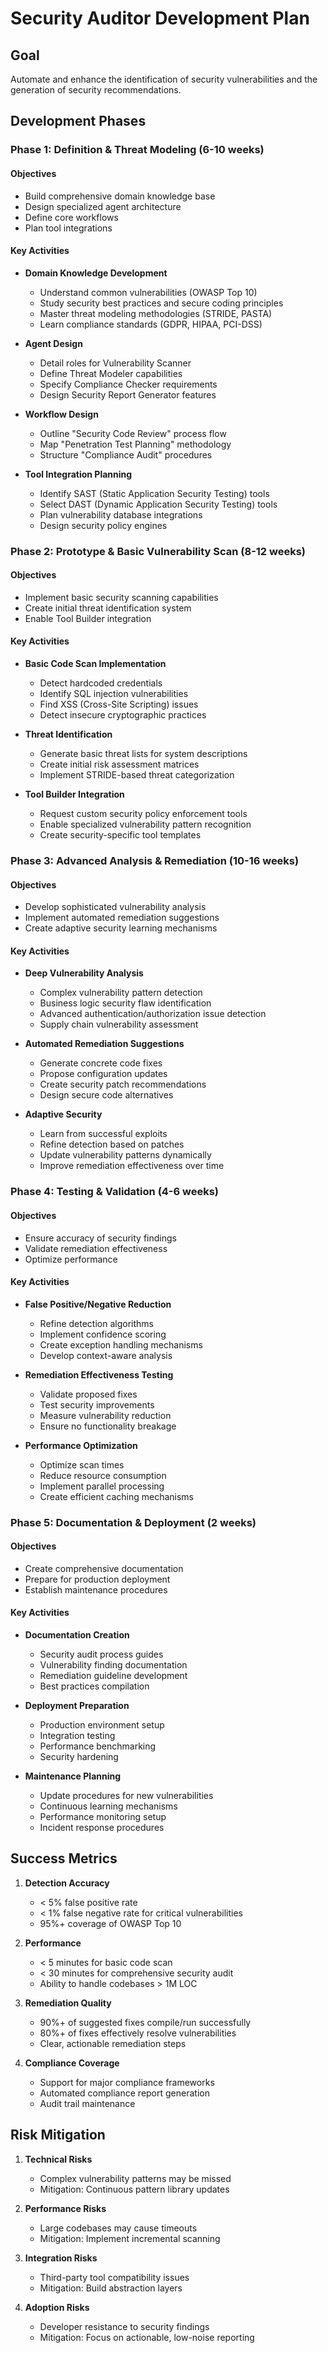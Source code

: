 # Security Auditor Development Plan

## Goal
Automate and enhance the identification of security vulnerabilities and the generation of security recommendations.

## Development Phases

### Phase 1: Definition & Threat Modeling (6-10 weeks)

#### Objectives
- Build comprehensive domain knowledge base
- Design specialized agent architecture
- Define core workflows
- Plan tool integrations

#### Key Activities
- **Domain Knowledge Development**
  - Understand common vulnerabilities (OWASP Top 10)
  - Study security best practices and secure coding principles
  - Master threat modeling methodologies (STRIDE, PASTA)
  - Learn compliance standards (GDPR, HIPAA, PCI-DSS)

- **Agent Design**
  - Detail roles for Vulnerability Scanner
  - Define Threat Modeler capabilities
  - Specify Compliance Checker requirements
  - Design Security Report Generator features

- **Workflow Design**
  - Outline "Security Code Review" process flow
  - Map "Penetration Test Planning" methodology
  - Structure "Compliance Audit" procedures

- **Tool Integration Planning**
  - Identify SAST (Static Application Security Testing) tools
  - Select DAST (Dynamic Application Security Testing) tools
  - Plan vulnerability database integrations
  - Design security policy engines

### Phase 2: Prototype & Basic Vulnerability Scan (8-12 weeks)

#### Objectives
- Implement basic security scanning capabilities
- Create initial threat identification system
- Enable Tool Builder integration

#### Key Activities
- **Basic Code Scan Implementation**
  - Detect hardcoded credentials
  - Identify SQL injection vulnerabilities
  - Find XSS (Cross-Site Scripting) issues
  - Detect insecure cryptographic practices

- **Threat Identification**
  - Generate basic threat lists for system descriptions
  - Create initial risk assessment matrices
  - Implement STRIDE-based threat categorization

- **Tool Builder Integration**
  - Request custom security policy enforcement tools
  - Enable specialized vulnerability pattern recognition
  - Create security-specific tool templates

### Phase 3: Advanced Analysis & Remediation (10-16 weeks)

#### Objectives
- Develop sophisticated vulnerability analysis
- Implement automated remediation suggestions
- Create adaptive security learning mechanisms

#### Key Activities
- **Deep Vulnerability Analysis**
  - Complex vulnerability pattern detection
  - Business logic security flaw identification
  - Advanced authentication/authorization issue detection
  - Supply chain vulnerability assessment

- **Automated Remediation Suggestions**
  - Generate concrete code fixes
  - Propose configuration updates
  - Create security patch recommendations
  - Design secure code alternatives

- **Adaptive Security**
  - Learn from successful exploits
  - Refine detection based on patches
  - Update vulnerability patterns dynamically
  - Improve remediation effectiveness over time

### Phase 4: Testing & Validation (4-6 weeks)

#### Objectives
- Ensure accuracy of security findings
- Validate remediation effectiveness
- Optimize performance

#### Key Activities
- **False Positive/Negative Reduction**
  - Refine detection algorithms
  - Implement confidence scoring
  - Create exception handling mechanisms
  - Develop context-aware analysis

- **Remediation Effectiveness Testing**
  - Validate proposed fixes
  - Test security improvements
  - Measure vulnerability reduction
  - Ensure no functionality breakage

- **Performance Optimization**
  - Optimize scan times
  - Reduce resource consumption
  - Implement parallel processing
  - Create efficient caching mechanisms

### Phase 5: Documentation & Deployment (2 weeks)

#### Objectives
- Create comprehensive documentation
- Prepare for production deployment
- Establish maintenance procedures

#### Key Activities
- **Documentation Creation**
  - Security audit process guides
  - Vulnerability finding documentation
  - Remediation guideline development
  - Best practices compilation

- **Deployment Preparation**
  - Production environment setup
  - Integration testing
  - Performance benchmarking
  - Security hardening

- **Maintenance Planning**
  - Update procedures for new vulnerabilities
  - Continuous learning mechanisms
  - Performance monitoring setup
  - Incident response procedures

## Success Metrics

1. **Detection Accuracy**
   - < 5% false positive rate
   - < 1% false negative rate for critical vulnerabilities
   - 95%+ coverage of OWASP Top 10

2. **Performance**
   - < 5 minutes for basic code scan
   - < 30 minutes for comprehensive security audit
   - Ability to handle codebases > 1M LOC

3. **Remediation Quality**
   - 90%+ of suggested fixes compile/run successfully
   - 80%+ of fixes effectively resolve vulnerabilities
   - Clear, actionable remediation steps

4. **Compliance Coverage**
   - Support for major compliance frameworks
   - Automated compliance report generation
   - Audit trail maintenance

## Risk Mitigation

1. **Technical Risks**
   - Complex vulnerability patterns may be missed
   - Mitigation: Continuous pattern library updates

2. **Performance Risks**
   - Large codebases may cause timeouts
   - Mitigation: Implement incremental scanning

3. **Integration Risks**
   - Third-party tool compatibility issues
   - Mitigation: Build abstraction layers

4. **Adoption Risks**
   - Developer resistance to security findings
   - Mitigation: Focus on actionable, low-noise reporting
